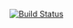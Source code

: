 
[![Build Status](https://travis-ci.org/dgarros/py-resource-manager.svg?branch=master)](https://travis-ci.org/dgarros/py-resource-manager)